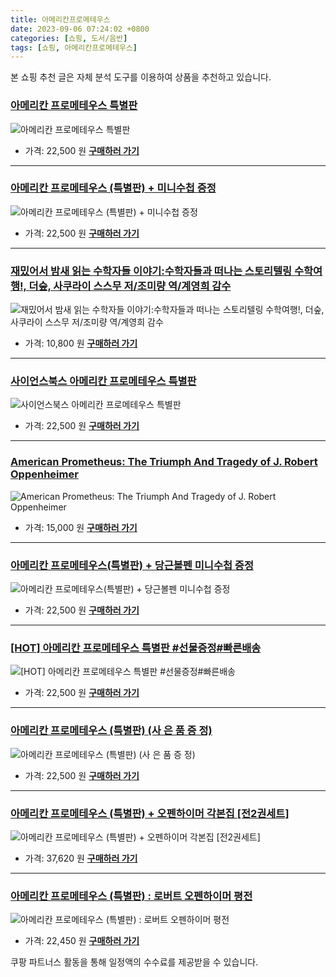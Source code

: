 ```yaml
---
title: 아메리칸프로메테우스
date: 2023-09-06 07:24:02 +0800
categories: [쇼핑, 도서/음반]
tags: [쇼핑, 아메리칸프로메테우스]
---
```

본 쇼핑 추천 글은 자체 분석 도구를 이용하여 상품을 추천하고 있습니다.
### [아메리칸 프로메테우스 특별판](https://link.coupang.com/re/AFFSDP?lptag=AF1030537&pageKey=7427966085&itemId=19285330760&vendorItemId=86400206703&traceid=V0-153-fd10485497f07acd&requestid=20230907072402126150880291&token=31850C%7CMIXED)
![아메리칸 프로메테우스 특별판](https://ads-partners.coupang.com/image1/gQ_ihBvtVfaMWyMmgUXAYq1awejjnY-TM-PLBTRZr-OW89oMgjey9gl339QHuinNA27kn4P-mbzVYNumF7IMGyVsJY3SCOvKb9n_hl_RU_60hJFgojClxftnDaftle8sZ-AI_snf1LN81P7S7JauC9DW_IUueGNVZLFvWWk8jQgsvJNe8UeUbUKroklhRz38xC-rECFV_P0YAM9tVgeM1U0uMLOfHIf0PbKwh9O7wjt9zNo3YtdjIfqsaoAZofW0c_hj1hh3Ew==)
- 가격: 22,500 원
[**구매하러 가기**](https://link.coupang.com/re/AFFSDP?lptag=AF1030537&pageKey=7427966085&itemId=19285330760&vendorItemId=86400206703&traceid=V0-153-fd10485497f07acd&requestid=20230907072402126150880291&token=31850C%7CMIXED)
---
### [아메리칸 프로메테우스 (특별판) + 미니수첩 증정](https://link.coupang.com/re/AFFSDP?lptag=AF1030537&pageKey=7405965037&itemId=19178374711&vendorItemId=87026202662&traceid=V0-153-d1912f7e990721c1&requestid=20230907072402126150880291&token=31850C%7CMIXED)
![아메리칸 프로메테우스 (특별판) + 미니수첩 증정](https://ads-partners.coupang.com/image1/w227ZZpbN9yR-Ku3w-rRd2EL2Prw3yRXd29aGfmtKAtxW5hDIt2GAvQ9xz1Mu4cwo95Q_6JMEZ14Tvc5KWbJX91GULYNXUKd8vm8LzvwJJ0yP6tk7z1ahk9eJ_F9YL-gkion4VwcOfNbltUBQS_Dpmc-H4Z4ay1evKkHQEpTrCUWXjtLfD80JzLANTFtGZ7Ug04QZosfYCqn621yiVaKfYkgH2TZocNSkDGVbZX5G97QyY9pnhrWmnFKgawa0ghX2DwQ1QCN_T9SO_xIJY1pCWDv6dA-XNswmQNWIfynOM6b)
- 가격: 22,500 원
[**구매하러 가기**](https://link.coupang.com/re/AFFSDP?lptag=AF1030537&pageKey=7405965037&itemId=19178374711&vendorItemId=87026202662&traceid=V0-153-d1912f7e990721c1&requestid=20230907072402126150880291&token=31850C%7CMIXED)
---
### [재밌어서 밤새 읽는 수학자들 이야기:수학자들과 떠나는 스토리텔링 수학여행!, 더숲, 사쿠라이 스스무 저/조미량 역/계영희 감수](https://link.coupang.com/re/AFFSDP?lptag=AF1030537&pageKey=20622881&itemId=80797543&vendorItemId=3295181522&traceid=V0-153-5a0949188ae9cb82&clickBeacon=uxA2HAEFeVkxwXZhwd7ZgwnlTsYYJD4VudbqkSRRKVGbBLPLP%2B%2BPCH3eNIH9OLDE1EXbQ04Pz8B8WYnW64UFZuYg3tacwKSCneZSk1yDf9Wg4iRpmZUqM0j8uItnvbbrRntFSrl%2BUOYrwriGtQ3si9LoY09j2tRljAJO%2Bp%2FWEYOY1rxZAIzZ0RIlRQxyslEvSRZ2W5JdUOc84cqw6xLz07HU%2BDyn%2FsQECYVakSbyQFuHW%2FTJkkWfa4wvrhCfHR765UUoOxhel7m9KejVsg%2B6Ce3eQ6schtiLwZsRVR2XSPyxu3zxhVUkr6%2BUc99iubkqA4HhjcWYfnnhUCygzqbIPZma%2BzdP2u80HGgmd4d75hy5gjIZiWwXQZtdwqa6ahLK38LTD9v5mgx2QU%2FZxJ6nEAE3RaOYcSI4m7j0dH4KcyTEB6rho6a4Fbzl5Z2Ba9dwdydRICCnDpaoRAWoxQQOC6dIVfsoX987FRmio%2FE0G4v2%2BS7xqKh8yl7hP91XMDtlQpJktBBF4LB2xq4jNwaCxECssialCZUS11lZPrXbtro5XVtp992fqAgu1SoBdx55ApOF7YWNeQUd8ycSZKH%2FubEv1Embsgb1JE7Q2XR7DCsYpPFxuyrZ6XnU2idBlzpxZPVBFqutYOQymEiFbtJN%2Fi4nbSyOUfG25YhJL6YL1NGXfwfnOJ9017QFLHBDjttIr9PGJrWU2YJlO6xb9NA9Z0XdlqRDr4%2BkEGnpCmxJQMugxR4F4RFATuVVgtR%2BWZYRkpLed1QBpBP2L5%2BBQCqUa9ubyOQ2C5kUTzjIk9nCvOgeg0j%2F0Ed07b30I46jVKLrHXGcOTsqEDer17H1pvtMtxzYdmAcSEHGG7Cu9ddNIUCtopRTgBq5f9O7FtZtLH8jIZTC8lpJmbWMHXhZghUP6A%3D%3D&requestid=20230907072402126150880291&token=31850C%7CMIXED)
![재밌어서 밤새 읽는 수학자들 이야기:수학자들과 떠나는 스토리텔링 수학여행!, 더숲, 사쿠라이 스스무 저/조미량 역/계영희 감수](https://ads-partners.coupang.com/image1/Oo8ftxdlYmvGbAKcOpl3MX5a6WsJnp2A2l_z9YfuDxOKTqoZVmEd-HF6eSiu6fc30amwQhFWeRqI4BbEZ5WDaS-Mf5VEKRQwpdLRatOz51Wz_ACjg--m0XXmk6UWrtBJicm3lcuaTkNOBaj6rI3Nmq1UhECnJgOR_EELMqutoDqtodB6ebNEdOMkZcoU8mRpkIZFn1KMZOnpiXjRuG2WRjuWRW7M35-5Z93J1QeCHKA7zpBaAAtoLaE3m7ojz0d8OFinLGVxAHAyQ5iXShnVCxpX9YuzuvMPWgUbTW_w1JMGuSA=)
- 가격: 10,800 원
[**구매하러 가기**](https://link.coupang.com/re/AFFSDP?lptag=AF1030537&pageKey=20622881&itemId=80797543&vendorItemId=3295181522&traceid=V0-153-5a0949188ae9cb82&clickBeacon=uxA2HAEFeVkxwXZhwd7ZgwnlTsYYJD4VudbqkSRRKVGbBLPLP%2B%2BPCH3eNIH9OLDE1EXbQ04Pz8B8WYnW64UFZuYg3tacwKSCneZSk1yDf9Wg4iRpmZUqM0j8uItnvbbrRntFSrl%2BUOYrwriGtQ3si9LoY09j2tRljAJO%2Bp%2FWEYOY1rxZAIzZ0RIlRQxyslEvSRZ2W5JdUOc84cqw6xLz07HU%2BDyn%2FsQECYVakSbyQFuHW%2FTJkkWfa4wvrhCfHR765UUoOxhel7m9KejVsg%2B6Ce3eQ6schtiLwZsRVR2XSPyxu3zxhVUkr6%2BUc99iubkqA4HhjcWYfnnhUCygzqbIPZma%2BzdP2u80HGgmd4d75hy5gjIZiWwXQZtdwqa6ahLK38LTD9v5mgx2QU%2FZxJ6nEAE3RaOYcSI4m7j0dH4KcyTEB6rho6a4Fbzl5Z2Ba9dwdydRICCnDpaoRAWoxQQOC6dIVfsoX987FRmio%2FE0G4v2%2BS7xqKh8yl7hP91XMDtlQpJktBBF4LB2xq4jNwaCxECssialCZUS11lZPrXbtro5XVtp992fqAgu1SoBdx55ApOF7YWNeQUd8ycSZKH%2FubEv1Embsgb1JE7Q2XR7DCsYpPFxuyrZ6XnU2idBlzpxZPVBFqutYOQymEiFbtJN%2Fi4nbSyOUfG25YhJL6YL1NGXfwfnOJ9017QFLHBDjttIr9PGJrWU2YJlO6xb9NA9Z0XdlqRDr4%2BkEGnpCmxJQMugxR4F4RFATuVVgtR%2BWZYRkpLed1QBpBP2L5%2BBQCqUa9ubyOQ2C5kUTzjIk9nCvOgeg0j%2F0Ed07b30I46jVKLrHXGcOTsqEDer17H1pvtMtxzYdmAcSEHGG7Cu9ddNIUCtopRTgBq5f9O7FtZtLH8jIZTC8lpJmbWMHXhZghUP6A%3D%3D&requestid=20230907072402126150880291&token=31850C%7CMIXED)
---
### [사이언스북스 아메리칸 프로메테우스 특별판](https://link.coupang.com/re/AFFSDP?lptag=AF1030537&pageKey=7536337456&itemId=19800599638&vendorItemId=87096822524&traceid=V0-153-4b196a6adf181c80&requestid=20230907072402126150880291&token=31850C%7CMIXED)
![사이언스북스 아메리칸 프로메테우스 특별판](https://ads-partners.coupang.com/image1/HIo57fI_fwQP_e3RHGI2fQgwm_cjD4EJjdUKEJ5rFTYWBafsKmplrYQsRDzyf7mTeE_Ng8WNlvC9rlPpj8ur6Quxn63cXoP1BU0YDZLgATfJAlLqvPFvK2pEgZUYWsAaiXqjhXzz0g_bFY0O5_VnIDrsyv1zhosdEmUMDuplMdr366iYR7klQ2co67Z1RNx2Hj5HThmcK5NOnPMDJiHTOK3mDsQbNF955eYb93J0cQ1715lTy3fxIPKU7KGgZnTmmzSdkT5YAWraC1xrS5A1MpTTpMvOLNM2aTvAXrROR-w=)
- 가격: 22,500 원
[**구매하러 가기**](https://link.coupang.com/re/AFFSDP?lptag=AF1030537&pageKey=7536337456&itemId=19800599638&vendorItemId=87096822524&traceid=V0-153-4b196a6adf181c80&requestid=20230907072402126150880291&token=31850C%7CMIXED)
---
### [American Prometheus: The Triumph And Tragedy of J. Robert Oppenheimer](https://link.coupang.com/re/AFFSDP?lptag=AF1030537&pageKey=19345813&itemId=77652111&vendorItemId=86123756139&traceid=V0-153-7905ba655a24227e&requestid=20230907072402126150880291&token=31850C%7CMIXED)
![American Prometheus: The Triumph And Tragedy of J. Robert Oppenheimer](https://ads-partners.coupang.com/image1/4SA7Xkr5l-WlXUzA4ca8jZjoE3U92vZxnOwoKpQvH9K_l22yQICYoXcpyGK-dUq8Kq9s82hjtyiBJnZsKkF9tCTD8bggytRo-gHb3m3UZTbLUP6g3lwPJf1KgLEy28Z--IotYNoDoJHvVHPEA9MJMqgNHevKbyitSusmHXkWStXuzIzqzFezIbszw-J7H7vWLhxkqVIFRUjluy95DAFno1S0Tqomc3Gomfsw5nwlcqaNaLNOvWuz1QqkmiPJfMt6nuwpx9s3SQxht6FW7i-y2KF84r-NMAHHhQBgKlKDFbNZ)
- 가격: 15,000 원
[**구매하러 가기**](https://link.coupang.com/re/AFFSDP?lptag=AF1030537&pageKey=19345813&itemId=77652111&vendorItemId=86123756139&traceid=V0-153-7905ba655a24227e&requestid=20230907072402126150880291&token=31850C%7CMIXED)
---
### [아메리칸 프로메테우스(특별판) + 당근볼펜 미니수첩 증정](https://link.coupang.com/re/AFFSDP?lptag=AF1030537&pageKey=7520869965&itemId=19725270169&vendorItemId=86829323467&traceid=V0-153-86716c04075d81fc&requestid=20230907072402126150880291&token=31850C%7CMIXED)
![아메리칸 프로메테우스(특별판) + 당근볼펜 미니수첩 증정](https://ads-partners.coupang.com/image1/IIQ-P1yyfDbI0dd2IBWB1MLLCGfz_lfCQvBwqf_aTDdlqtyH2hIPoEKxn-I2mXBkcgRbip0g6f1e821INbxyNh4Z22C1ubFSC2Py00QnvDZL-xWQTRd5CD8qffsVLrnbe09DtdShULcEmXs4rEIvITKt5eZx6VNj9J2WejlYWzrg07NqaeNCZ_rhGBQtzUKwomiyE2IQBfro_wy6cyhG6fvGKZN2RxlJZkf-Vc--iPk9sB2dlO_4t91k1XJRDk0UmqCp0UtyP8gw2WYoF9BMGKi9ml9OgIcRdbDMgGRpVSY=)
- 가격: 22,500 원
[**구매하러 가기**](https://link.coupang.com/re/AFFSDP?lptag=AF1030537&pageKey=7520869965&itemId=19725270169&vendorItemId=86829323467&traceid=V0-153-86716c04075d81fc&requestid=20230907072402126150880291&token=31850C%7CMIXED)
---
### [[HOT] 아메리칸 프로메테우스 특별판 #선물증정#빠른배송](https://link.coupang.com/re/AFFSDP?lptag=AF1030537&pageKey=7520423596&itemId=19723330314&vendorItemId=86826448615&traceid=V0-153-4216dd753749046f&requestid=20230907072402126150880291&token=31850C%7CMIXED)
![[HOT] 아메리칸 프로메테우스 특별판 #선물증정#빠른배송](https://ads-partners.coupang.com/image1/dnsBrTwWdZKOt_dydkLXgR8F0YGkSbTCK7YodZX5T-KdYPmqAFG0a9ou6DFbRRxOt1hk7Jc3-Bq56_HebvTD0XfN-_NLH2VblgY4NxdvFSVoPqhaCSVGzpzrKPCxC4HLROEbH8sQmPS5Zw5sOpE8SmO_dbpGHNqgJiRql6CDZa0aDHa6azabUpU9h6Bmiw5jHVX_4oC_A0rfetEyEoOOGQm-6kInbEMyDBZhGFdESfjrOGh6DCwy5sBtgfDRAjkKRc3KXtZJ3HCmFmreS-bALZuJY5RmP8VqI4iACz2DbiM=)
- 가격: 22,500 원
[**구매하러 가기**](https://link.coupang.com/re/AFFSDP?lptag=AF1030537&pageKey=7520423596&itemId=19723330314&vendorItemId=86826448615&traceid=V0-153-4216dd753749046f&requestid=20230907072402126150880291&token=31850C%7CMIXED)
---
### [아메리칸 프로메테우스 (특별판) (사 은 품 증 정)](https://link.coupang.com/re/AFFSDP?lptag=AF1030537&pageKey=7411180353&itemId=19202877040&vendorItemId=87026235932&traceid=V0-153-ce5d1996857bfe93&requestid=20230907072402126150880291&token=31850C%7CMIXED)
![아메리칸 프로메테우스 (특별판) (사 은 품 증 정)](https://ads-partners.coupang.com/image1/XsexUTAoxmZE8v-PXsWV71SCQZfhV1VK297oKpxEUVP8-RiqmFFbRvmLmXxQF59VuIc7jZazzDF1Wb0s3yCjN2FH7nNo0S-legqFgYPnpNnK88qNCL78YV8RitnwEnvOvWZ2mOVOf98o7c7hAH-W62B79pscSYDbhEXihkE0r7T3ZFpnNmarXJZQW7kXAs_J6tml3LCHiBnGdqR06kx-_TPBldqiQItpipKvZCRFxpOdHe3H2dyIgZDfmc3Me6aiKg80SpFRqlp-FnO7XSQbKYsiuEHZ2JOOXZN6xXuSVA==)
- 가격: 22,500 원
[**구매하러 가기**](https://link.coupang.com/re/AFFSDP?lptag=AF1030537&pageKey=7411180353&itemId=19202877040&vendorItemId=87026235932&traceid=V0-153-ce5d1996857bfe93&requestid=20230907072402126150880291&token=31850C%7CMIXED)
---
### [아메리칸 프로메테우스 (특별판) + 오펜하이머 각본집 [전2권세트]](https://link.coupang.com/re/AFFSDP?lptag=AF1030537&pageKey=7558381454&itemId=19907443335&vendorItemId=87007429819&traceid=V0-153-6ccbb0c814d34e71&requestid=20230907072402126150880291&token=31850C%7CMIXED)
![아메리칸 프로메테우스 (특별판) + 오펜하이머 각본집 [전2권세트]](https://ads-partners.coupang.com/image1/rstRAouhPqFu_1_LrsUJwGsxZEieYD7O6vtnjMvc8nfcuqC43B4C4U3F_LxcXbKIiLupVM-i_7H7EHZ86Egi98I-4_pytOB9-Q4aqZwkGGF51SvrenThnoCuGR8QeTk7ZlSDqTE-3k2d0JyBQDJmZ9tb6cePPZdrf8W2Zr45jLkQ3PrQSAp9ztdJOcshWSPsTrvZFa1S1BpRgoJfnX5Qe2bRrw6iT8GGSQ8E9mlNv_FcEM8ss465uLdoOpaAkDG4Si2B2JVO_q3s5VQdEioBc0-HBsJUSpmIp92q44HB4ik=)
- 가격: 37,620 원
[**구매하러 가기**](https://link.coupang.com/re/AFFSDP?lptag=AF1030537&pageKey=7558381454&itemId=19907443335&vendorItemId=87007429819&traceid=V0-153-6ccbb0c814d34e71&requestid=20230907072402126150880291&token=31850C%7CMIXED)
---
### [아메리칸 프로메테우스 (특별판) : 로버트 오펜하이머 평전](https://link.coupang.com/re/AFFSDP?lptag=AF1030537&pageKey=7404831169&itemId=19173578782&vendorItemId=86829338304&traceid=V0-153-32e3f6aae8380c42&requestid=20230907072402126150880291&token=31850C%7CMIXED)
![아메리칸 프로메테우스 (특별판) : 로버트 오펜하이머 평전](https://ads-partners.coupang.com/image1/DmTfFWrIbHhmJvHADigUKcmrbSFRxbSHYm0ecC4g2I_C1xUnMN6J4dbX6pSp18Nk4zl0FqFRAyexcW2cOO1NW3_jm3TOiVxiA0XF5yAOeJsTO8H9WYp8HUa9BwK-fwJBo72YBMaOOoEtFLyWF20rxL0zaPqr2rdj9N3O6DtVphJVxNaXVvUXRdAkvAThkL9fm3BXxQQgbcOMhwHlVtG_HeMvATJSZDrmyuN_nYo-yi6zuX7CmwlHvqoaN8U_vFBOzYQfiqfMhjHZya5ZXVoONGaTWOQJCCcsGfvjPt_xTtg=)
- 가격: 22,450 원
[**구매하러 가기**](https://link.coupang.com/re/AFFSDP?lptag=AF1030537&pageKey=7404831169&itemId=19173578782&vendorItemId=86829338304&traceid=V0-153-32e3f6aae8380c42&requestid=20230907072402126150880291&token=31850C%7CMIXED)


쿠팡 파트너스 활동을 통해 일정액의 수수료를 제공받을 수 있습니다.
